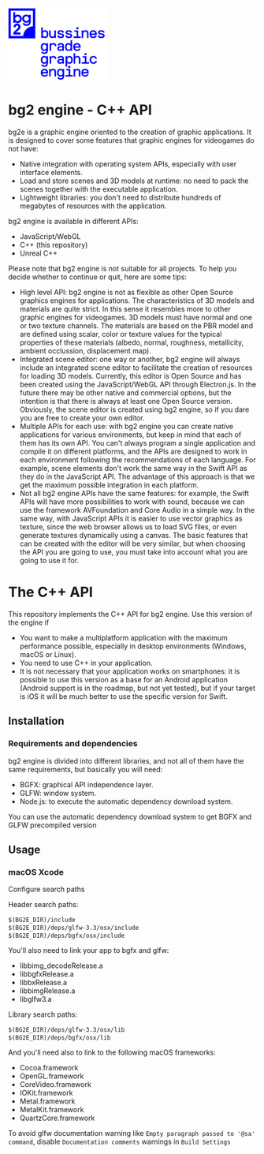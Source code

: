 
![logo](bg2-logo-web.png)

# bg2 engine - C++ API

bg2e is a graphic engine oriented to the creation of graphic applications. It is designed to cover some features that graphic engines for videogames do not have:

- Native integration with operating system APIs, especially with user interface elements.
- Load and store scenes and 3D models at runtime: no need to pack the scenes together with the executable application.
- Lightweight libraries: you don't need to distribute hundreds of megabytes of resources with the application.

bg2 engine is available in different APIs:

- JavaScript/WebGL
- C++ (this repository)
- Unreal C++

Please note that bg2 engine is not suitable for all projects. To help you decide whether to continue or quit, here are some tips:

- High level API: bg2 engine is not as flexible as other Open Source graphics engines for applications. The characteristics of 3D models and materials are quite strict. In this sense it resembles more to other graphic engines for videogames. 3D models must have normal and one or two texture channels. The materials are based on the PBR model and are defined using scalar, color or texture values for the typical properties of these materials (albedo, normal, roughness, metallicity, ambient occlussion, displacement map).
- Integrated scene editor: one way or another, bg2 engine will always include an integrated scene editor to facilitate the creation of resources for loading 3D models. Currently, this editor is Open Source and has been created using the JavaScript/WebGL API through Electron.js. In the future there may be other native and commercial options, but the intention is that there is always at least one Open Source version. Obviously, the scene editor is created using bg2 engine, so if you dare you are free to create your own editor.
- Multiple APIs for each use: with bg2 engine you can create native applications for various environments, but keep in mind that each of them has its own API. You can't always program a single application and compile it on different platforms, and the APIs are designed to work in each environment following the recommendations of each language. For example, scene elements don't work the same way in the Swift API as they do in the JavaScript API. The advantage of this approach is that we get the maximum possible integration in each platform.
- Not all bg2 engine APIs have the same features: for example, the Swift APIs will have more possibilities to work with sound, because we can use the framework AVFoundation and Core Audio in a simple way. In the same way, with JavaScript APIs it is easier to use vector graphics as texture, since the web browser allows us to load SVG files, or even generate textures dynamically using a canvas. The basic features that can be created with the editor will be very similar, but when choosing the API you are going to use, you must take into account what you are going to use it for.

# The C++ API

This repository implements the C++ API for bg2 engine. Use this version of the engine if

- You want to make a multiplatform application with the maximum performance possible, especially in desktop environments (Windows, macOS or Linux).
- You need to use C++ in your application.
- It is not necessary that your application works on smartphones: it is possible to use this version as a base for an Android application (Android support is in the roadmap, but not yet tested), but if your target is iOS it will be much better to use the specific version for Swift.

## Installation

### Requirements and dependencies

bg2 engine is divided into different libraries, and not all of them have the same requirements, but basically you will need:

- BGFX: graphical API independence layer.
- GLFW: window system.
- Node.js: to execute the automatic dependency download system.

You can use the automatic dependency download system to get BGFX and GLFW precompiled version



## Usage

### macOS Xcode

Configure search paths

Header search paths:

```
$(BG2E_DIR)/include
$(BG2E_DIR)/deps/glfw-3.3/osx/include
$(BG2E_DIR)/deps/bgfx/osx/include
```

You'll also need to link your app to bgfx and glfw: 

- libbimg_decodeRelease.a
- libbgfxRelease.a
- libbxRelease.a
- libbimgRelease.a
- libglfw3.a

Library search paths:

```
$(BG2E_DIR)/deps/glfw-3.3/osx/lib
$(BG2E_DIR)/deps/bgfx/osx/lib
```

And you'll need also to link to the following macOS frameworks:

- Cocoa.framework
- OpenGL.framework
- CoreVideo.framework
- IOKit.framework
- Metal.framework
- MetalKit.framework
- QuartzCore.framework

To avoid glfw documentation warning like `Empty paragraph passed to '@sa' command`, disable `Documentation comments` warnings in `Build Settings`




